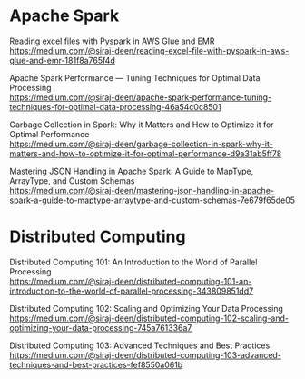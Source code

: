 

# Apache Spark  
Reading excel files with Pyspark in AWS Glue and EMR  
https://medium.com/@siraj-deen/reading-excel-file-with-pyspark-in-aws-glue-and-emr-181f8a765f4d

Apache Spark Performance — Tuning Techniques for Optimal Data Processing  
https://medium.com/@siraj-deen/apache-spark-performance-tuning-techniques-for-optimal-data-processing-46a54c0c8501

Garbage Collection in Spark: Why it Matters and How to Optimize it for Optimal Performance  
https://medium.com/@siraj-deen/garbage-collection-in-spark-why-it-matters-and-how-to-optimize-it-for-optimal-performance-d9a31ab5ff78

Mastering JSON Handling in Apache Spark: A Guide to MapType, ArrayType, and Custom Schemas  
https://medium.com/@siraj-deen/mastering-json-handling-in-apache-spark-a-guide-to-maptype-arraytype-and-custom-schemas-7e679f65de05

# Distributed Computing  
Distributed Computing 101: An Introduction to the World of Parallel Processing  
https://medium.com/@siraj-deen/distributed-computing-101-an-introduction-to-the-world-of-parallel-processing-343809851dd7

Distributed Computing 102: Scaling and Optimizing Your Data Processing  
https://medium.com/@siraj-deen/distributed-computing-102-scaling-and-optimizing-your-data-processing-745a761336a7

Distributed Computing 103: Advanced Techniques and Best Practices  
https://medium.com/@siraj-deen/distributed-computing-103-advanced-techniques-and-best-practices-fef8550a061b